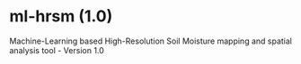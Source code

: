 # ml-hrsm (1.0)
Machine-Learning based High-Resolution Soil Moisture mapping and spatial analysis tool - Version 1.0
